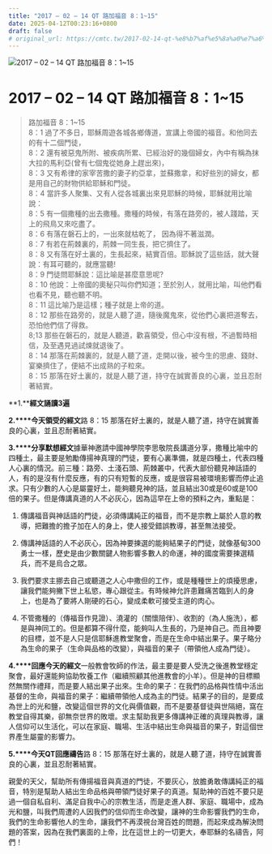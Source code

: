 ```yaml
---
title: "2017 – 02 – 14 QT 路加福音 8：1~15"
date: 2025-04-12T00:23:16+0800
draft: false
# original_url: https://cmtc.tw/2017-02-14-qt-%e8%b7%af%e5%8a%a0%e7%a6%8f%e9%9f%b3-8%ef%bc%9a115
---
```


![2017 – 02 – 14 QT 路加福音 8：1\~15](/images/qt.jpg   "2017 – 02 – 14 QT 路加福音 8：1\~15")

# 2017 – 02 – 14 QT 路加福音 8：1\~15

> 路加福音 8：1\~15  
> 8：1 過了不多日，耶穌周遊各城各鄉傳道，宣講上帝國的福音。和他同去的有十二個門徒，  
> 8：2 還有被惡鬼所附、被疾病所累、已經治好的幾個婦女，內中有稱為抹大拉的馬利亞(曾有七個鬼從她身上趕出來)，  
> 8：3 又有希律的家宰苦撒的妻子約亞拿，並蘇撒拿，和好些別的婦女，都是用自己的財物供給耶穌和門徒。  
> 8：4 當許多人聚集、又有人從各城裏出來見耶穌的時候，耶穌就用比喻說：  
> 8：5 有一個撒種的出去撒種。撒種的時候，有落在路旁的，被人踐踏，天上的飛鳥又來吃盡了。  
> 8：6 有落在磐石上的，一出來就枯乾了， 因為得不著滋潤。  
> 8：7 有若在荊棘裏的，荊棘一同生長，把它擠住了。  
> 8：8 又有落在好土裏的，生長起來，結實百倍。耶穌說了這些話，就大聲說：有耳可聽的，就應當聽!  
> 8：9 門徒問耶穌說：這比喻是甚麼意思呢?  
> 8：10 他說：上帝國的奧秘只叫你們知道；至於別人，就用比喻，叫他們看也看不見，聽也聽不明。  
> 8：11 這比喻乃是這樣；種子就是上帝的道。  
> 8：12 那些在路旁的，就是人聽了道，隨後魔鬼來，從他們心裏把道奪去，恐怕他們信了得救。  
> 8;13 那些在磐石的，就是人聽道，歡喜領受，但心中沒有根，不過暫時相信，及至遇見過試煉就退後了。  
> 8：14 那落在荊棘裏的，就是人聽了道，走開以後，被今生的思慮、錢財、宴樂擠住了，便結不出成熟的子粒來。  
> 8：15 那落在好土裏的，就是人聽了道，持守在誠實善良的心裏，並且忍耐著結實。

**1.****經文誦讀3遍**

**2.****今天領受的經文**路 8：15 那落在好土裏的，就是人聽了道，持守在誠實善良的心裏，並且忍耐著結實。

**3.****分享默想經文**據華神邀請中國神學院李思敬院長講道分享，撒種比喻中的四種土，最主要是勉勵傳揚神真理的門徒，要有心裏準備，就是四種土，代表四種人心裏的情況。前三種：路旁、土淺石頭、荊棘叢中，代表大部份聽見神話語的人，有的是沒有什麼反應，有的只有短暫的反應，或是很容易被環境影響而停止追求。只有少數的人心是屬靈好土，能夠聽見神的話，並且結出30或是60或是100倍的果子。但是傳講真道的人不必灰心，因為這早在上帝的預料之內，重點是：

1. 傳講福音與神話語的門徒，必須傳講純正的福音，而不是宗教上屬於人意的教導，把難擔的擔子加在人的身上，使人接受錯誤教導，甚至無法接受。

2. 傳講神話語的人不必灰心，因為神要揀選的能夠結果子的門徒，就像基甸300勇士一樣，歷史是由少數關鍵人物影響多數人的命運，神的國度需要揀選精兵，而不是烏合之眾。

3. 我們要求主挪去自己或聽道之人心中撒但的工作，或是種種世上的煩擾思慮，讓我們能夠撇下世上私慾，專心跟從主。有時候神允許患難痛苦臨到人的身上，也是為了要將人剛硬的石心，變成柔軟可接受主道的肉心。

4. 不管撒種的（傳福音作見證）、澆灌的（關懷陪伴）、收割的（為人施洗），都是與神同工的。但是都算不得什麼，能夠叫人生長的，乃是神自己。而且神要的目標，並不是人只是信耶穌進教堂聚會，而是在生命中結出果子。果子略分為生命的果子（生命與品格的改變），與福音的果子（帶領他人成為門徒）。

**4.****回應今天的經文**一般教會牧師的作法，最主要是要人受洗之後進教堂穩定聚會，最好還能夠協助牧養工作（繼續照顧其他進教會的小羊）。但是神的目標顯然無關作禮拜，而是要人結出果子出來。生命的果子：在我們的品格與性情中活出基督的生命，與福音的果子：繼續帶領他人成為主的門徒。結果子的目的，是要成為世上的光和鹽，改變這個世界的文化與價值觀，而不是要基督徒與世隔絕，窩在教堂自得其樂，卻無奈世界的敗壞。求主幫助我更多傳講神正確的真理與教導，讓人信仰可以生活化，可以在家庭、職場、生活中結出生命與福音的果子，對這個世界產生屬靈的影響力。

**5.****今天QT回應禱告**路 8：15 那落在好土裏的，就是人聽了道，持守在誠實善良的心裏，並且忍耐著結實。

親愛的天父，幫助所有傳揚福音與真道的門徒，不要灰心，放膽勇敢傳講純正的福音，特別是幫助人結出生命品格與帶領門徒好果子的真道。幫助神的百姓不要只是過一個自私自利、滿足自我中心的宗教生活，而是走進人群、家庭、職場中，成為光和鹽，叫我們周遭的人因我們的信仰而生命改變，讓神的生命影響我們的生命，  
我們的生命影響他人的生命，讓我們不再漠視台灣百姓的問題，而起來成為解決問題的答案，因為在我們裏面的上帝，比在這世上的一切更大，奉耶穌的名禱告，阿們！